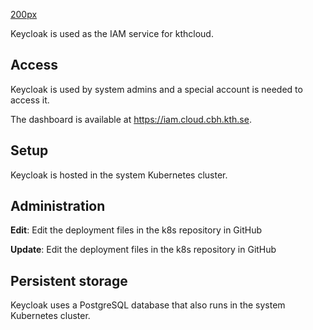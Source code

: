 [200px](/File:Keycloak-logo.png "wikilink")

Keycloak is used as the IAM service for kthcloud.

## Access

Keycloak is used by system admins and a special account is needed to
access it.

The dashboard is available at <https://iam.cloud.cbh.kth.se>.

## Setup

Keycloak is hosted in the system Kubernetes cluster.

## Administration

**Edit**: Edit the deployment files in the k8s repository in GitHub

**Update**: Edit the deployment files in the k8s repository in GitHub

## Persistent storage

Keycloak uses a PostgreSQL database that also runs in the system
Kubernetes cluster.